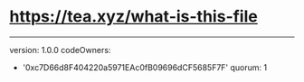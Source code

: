 # https://tea.xyz/what-is-this-file
---
version: 1.0.0
codeOwners:
  - '0xc7D66d8F404220a5971EAc0fB09696dCF5685F7F'
quorum: 1
